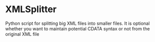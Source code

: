 # XMLSplitter
Python script for splitting big XML files into smaller files. It is optional whether you want to maintain potential CDATA syntax or not from the original XML file
